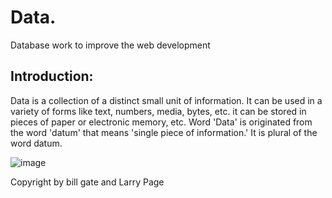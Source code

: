 # Data. 
Database work to improve the web development

## Introduction: 
Data is a collection of a distinct small unit of information. It can be used in a variety of forms like text, numbers, media, bytes, etc. it can be stored in pieces of paper or electronic memory, etc. Word 'Data' is originated from the word 'datum' that means 'single piece of information.' It is plural of the word datum.

![image](https://user-images.githubusercontent.com/87011258/172380623-32b4c38d-1923-4951-93e6-31cb1c20ec70.png)

Copyright by bill gate and Larry Page 
